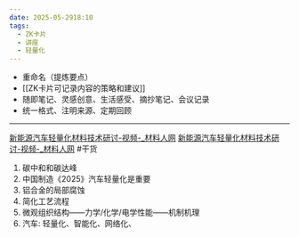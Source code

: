 ```yaml
---
date: 2025-05-2918:10
tags:
  - ZK卡片
  - 讲座
  - 轻量化
---
```

- 重命名（提炼要点）
- [[ZK卡片可记录内容的策略和建议]]
- 随即笔记、灵感创意、生活感受、摘抄笔记、会议记录
- 统一格式、注明来源、定期回顾
---
[新能源汽车轻量化材料技术研讨-视频-\_材料人网](https://www.cailiaoren.com/vinfo.php?f=buyed&id=255&vid=2480)
[新能源汽车轻量化材料技术研讨-视频-\_材料人网](https://www.cailiaoren.com/vinfo.php?show=2&id=255&vid=2576) #干货
1. 碳中和和碳达峰
2. 中国制造《2025》汽车轻量化是重要
3. 铝合金的局部腐蚀
4. 简化工艺流程
5. 微观组织结构——力学/化学/电学性能——机制机理 
6. 汽车: 轻量化、智能化、网络化、
